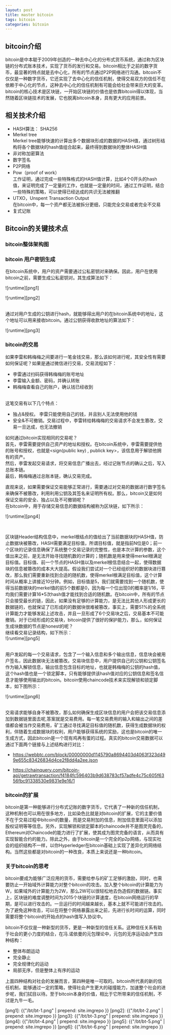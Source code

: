 ```yaml
---
layout: post
title: master bitcoin
tags: bitcoin
categories: bitcoin
---
```


## bitcoin介绍
bitcoin是中本聪于2009年创造的一种去中心化的分布式货币系统，通过称为区块链的分布式账本技术，实现了货币的发行和交易。bitcoin相比于之前的数字货币，最显著的特点就是去中心化，所有的节点通过P2P网络进行沟通。bitcoin不仅仅是一种数字货币，它还实现了去中心化的信任机制，使得交易双方的信任不在依赖于中心化的节点，这种去中心化的信任机制有可能会给社会带来巨大的变革。bitcoin的核心技术是区块链，一开始区块链的价值也是依靠bitcoin得以体现，当然随着区块链技术的发展，它也脱离bitcoin本身，具有更大的应用前景。
## 相关技术介绍
* HASH算法： SHA256
* Merkel tree<br>
Merkel tree能够快速的计算出多个数据块形成的数据的HASH值，通过树形结构将各个数据块的hash值组合起来，最终得到数据块的整体HASH值
* 非对称加密算法
* 数字签名
* P2P网络
* Pow（proof of work）<br>
工作证明，通过完成一些特殊格式的HASH值计算，比如4个0开头的hash值，来证明完成了一定量的工作，也就是一定量的时间，通过工作证明，结合一些特殊的策略，可以使得已经达成的共识无法被推翻
* UTXO，Unspent Transaction Output<br>
在bitcoin中，每一个资产都无法被拆分更细，只能完全交易或者完全不交易
* 复式记账

## Bitcoin的关键技术点


### bitcoin整体架构图


### bitcoin 用户密钥生成
在bitcoin系统中，用户的资产需要通过公私密钥对来确保。因此，用户在使用bitcoin之前，需要生成公私密钥对。其生成算法如下：<br>

![runtime][png1]


![runtime][png2]


<br>通过对用户生成的公钥进行hash，就能够得出用户的在bitcoin系统中的地址，这个地址可以用来接收bitcoin。通过公钥获得收款地址的算法如下：<br>

![runtime][png3]


### bitcoin的交易

如果李雷和韩梅梅之间要进行一笔金钱交易，那么该如何进行呢，其安全性有需要如何保证呢？如果是通过微信进行交易，交易流程如下：<br>

* 李雷通过扫码获得韩梅梅的账号地址
* 李雷输入金额、密码，并确认转账
* 韩梅梅查看自己的账户，确认钱已经收到

<br>
这笔交易有以下几个特点：

* 独占&授权。 李雷只能使用自己的钱，并且别人无法使用他的钱
* 安全&不可撤销。交易过程中，李雷转给韩梅梅的交易请求不会发生篡改，交易一旦达成，也无法撤销


如何通过bitcoin实现相同的交易呢？
<br>
首先，李雷需要提供自己资产的地址和授权。在bitcoin系统中，李雷需要提供他的账号和授权，也就是<sign(public key) , publick key>，该信息用于解锁他拥有的资产。<br>
然后，李雷发起交易请求，将交易信息广播出去，经过记账节点的确认之后，写入总账本链。<br>
最后，韩梅梅通过总账本链，确认交易完成。<br>

直观来说，如果需要保证交易能够正常进行，需要通过对交易的数据进行数字签名来确保不被篡改，利用利用公钥及其签名来证明所有权。那么，bitcoin又是如何保证交易的安全、独占以及不可撤销呢？<br>
在bitcoin中，用于存储交易信息的数据结构被称为区块链，如下所示：<br>

![runtime][png4]

<br>

区块链Header结构信息中，merkel根结点的值给出了当前数据块的HASH值，防止数据块被篡改，HASH需要满足目标值，所谓目标值，就是指前N位是0；前一个区块的记录信息确保了系统整个交易记录的完整性，也是本次计算的参数，这个值出来之前，是无法开始寻找随机数的计算的；随机数是用来使得merkel根满足目标值。目标值、前一个节点的HASH值以及merkel根信息结合一起，使得数据块的信息被篡改的成本大大提高。假设我们尝试对一个已经组织好的数据块进行篡改，那么我们需要重新找到合适的随机数，使得merkel根满足目标值，这个计算时间从概率上讲接近10分钟。例如，目标值是5，我们就需要找到一个随机数，使得当前数据块的merkel值的前5个数都是0，因为每一个位出现0的概率是1/16，平均我们需要计算16*5次hash值才能找到合适的随机数。在bitcoin中，所有的节点只会接受最长的链，因此，如果没有足够的计算能力，是无法比其他人形成更长的数据链的，也就保证了已形成的的数据块很难被篡改，事实上，需要51%的全系统计算能力才能够发起上述攻击，并且一旦形成了6个交易块之后，交易基本不可能撤销。对于已经形成的交易块，bitcoin提供了很好的保护能力，那么，如何保证生成块数据的节点是honest的呢？<br>
继续看交易记录结构，如下所示：<br>
![runtime][png5]

<br>
用户发起的每一个交易请求，包含了一个输入信息和多个输出信息，信息块会被用户签名，因此数据块无法被篡改。交易块信息中，用户提供自己的公钥和公钥签名作为输入解锁信息，输出信息包含目标的地址，也就是韩梅梅的公钥的hash值，这个hash值也是一个锁定脚本，只有能够提供该hash值对应的公钥信息和签名信息才能够使用输出的bitcoin。bitcoin使用chaincode技术来实现解锁和锁定脚本，如下图所示：<br>

![runtime][png6]

<br>
交易请求能够自身不被篡改，那么如何确保生成区块信息的用户会把该交易信息添加到数据链里面去呢,答案就是交易费用。每一笔交易费用的输入和输出之间的差值都会被当作交易费用，矿工通过寻找满足目标值的随机数，获得生成数据块的权利，伴随着生成数据块的权利，用户能够获得系统的奖励，这也是bitcoin的唯一生成方式，因此bitcoin是一个现有鸡再有蛋的过程。真实的bitcoin交易数据可以通过下面两个链接与上述结构进行对比：<br>

* https://webbtc.com/block/00000000d1145790a8694403d4063f323d499e655c83426834d4ce2f8dd4a2ee.json

*    https://chainquery.com/bitcoin-api/getrawtransaction/f4184fc596403b9d638783cf57adfe4c75c605f6356fbc91338530e9831e9e16/1


### bitcoin的扩展

bitcoin是第一种能够进行分布式记账的数字货币，它代表了一种新的信任机制，这种机制也可以用在很多地方，比如染色比就是对bitcoin的扩展，它的主要价值不在于交易过程中bitcoin的数量，而是交易附加的信息，附加信息里面可以添加股权证明等等信息。另外，实现解锁和锁定脚本的chaincode并不是图灵完备的，Ethereum对Chaincode的能力进行了扩展，使其成为图灵完备的语言，从而具有实现智能合约的能力。除此之外，由于bitcoin是一个完全的p2p网络，与现实社会的组织结构不一样，以你Hyperledger在bitcoin基础上实现了差异化的网络结构。当然这些都是对bitcoin的一种改良，本质上来说还是一种bitcoin。

### 关于bitcoin的思考
bitcoin要成为能够广泛应用的货币，需要给参与的矿工足够的激励，同时，也需要防止一开始域外计算能力对整个bitcoin的攻击。加入整个bitcoin的计算能力为W，如果域外的计算能力为2W，那么2W可以很轻松地去伪造假的数据链。事实上，区块链的难度调整时间为2015个块链的计算速度，在bitcoin网络运行的早期，是可以进行攻击的。一旦运行的时间越来越长，基本上就不可能进行攻击的。为了避免这种攻击，可以在将整个网络暴露出来之前，先进行长时间的运算，同时需要将整个bitcoin的开始点的hash值写入协议中。<br>

bitcoin不仅仅是一种新型的货币，更是一种新型的信任关系。这种信任关系有助于社会的更小力度的结合，在冯.诺依曼的元包理论中，元包的无序运动会产生四种结构：<br>

* 整体布朗运动 
* 完全静止
* 完全规律化的运动
* 局部无序，但是整体上有序的运动

上面四种结构对社会的发展而言，第四种是唯一可取的。bitcoin所代表的新的信任机制，能够通过一定的策略，使得社会产生更大的碰撞能力，加速整个社会的进步呢，我们拭目以待。至于bitcoin本身的价值，相比于它所带来的信任机制，不过是九牛一毛。


[png1]: {{"/bt/bt-1.png" | prepend: site.imgrepo }}
[png2]: {{"/bt/bt-2.png" | prepend: site.imgrepo }}
[png3]: {{"/bt/bt-3.png" | prepend: site.imgrepo }}
[png4]: {{"/bt/bt-4.png" | prepend: site.imgrepo }}
[png5]: {{"/bt/bt-5.png" | prepend: site.imgrepo }}
[png6]: {{"/bt/bt-6.png" | prepend: site.imgrepo }}